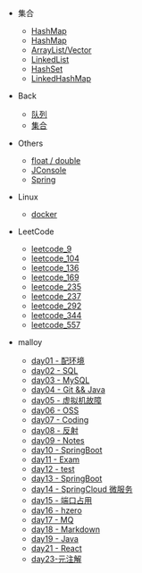 - 集合

  - [HashMap](collections/HashMap0.md)
  - [HashMap](collections/HashMap1.md)
  - [ArrayList/Vector](collections/ArrayList.md)
  - [LinkedList](collections/LinkedList.md)
  - [HashSet](collections/HashSet.md)
  - [LinkedHashMap](collections/LinkedHashMap.md)
- Back
  - [队列](back/queue.md)
  - [集合](back/set.md)
- Others
  - [float / double](others/float_double.md)
  - [JConsole](others/jconsole.md)
  - [Spring](others/spring.md)
- Linux
  - [docker](linux/docker.md)
- LeetCode
  - [leetcode_9](leetcode/leetcode_9.md)
  - [leetcode_104](leetcode/leetcode_104.md)
  - [leetcode_136](leetcode/leetcode_136.md)
  - [leetcode_169](leetcode/leetcode_169.md)
  - [leetcode_235](leetcode/leetcode_235.md)
  - [leetcode_237](leetcode/leetcode_237.md)
  - [leetcode_292](leetcode/leetcode_292.md)
  - [leetcode_344](leetcode/leetcode_344.md)
  - [leetcode_557](leetcode/leetcode_577.md)
- malloy
  - [day01 - 配环境](malloy/day01.md)
  - [day02 - SQL](malloy/day02.md)
  - [day03 - MySQL](malloy/day03.md)
  - [day04 - Git && Java](malloy/day04.md)
  - [day05 - 虚拟机故障](malloy/day05.md)
  - [day06 - OSS](malloy/day06.md)
  - [day07 - Coding](malloy/day07.md)
  - [day08 - 反射](malloy/day08.md)
  - [day09 - Notes](malloy/day09.md)
  - [day10 - SpringBoot](malloy/day10.md)
  - [day11 - Exam](malloy/day11.md)
  - [day12 - test](malloy/day12.md)
  - [day13 - SpringBoot](malloy/day13.md)
  - [day14 - SpringCloud 微服务](malloy/day14.md)
  - [day15 - 端口占用](malloy/day15.md)
  - [day16 - hzero](malloy/day16.md)
  - [day17 - MQ](malloy/day17.md)
  - [day18 - Markdown](malloy/day18.md)
  - [day19 - Java](malloy/day19.md)
  - [day21 - React](malloy/day21.md)
  - [day23-元注解](malloy/20190902.md)

